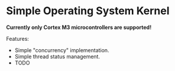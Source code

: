 # Simple Operating System Kernel 

**Currently only Cortex M3 microcontrollers are supported!**

Features:
* Simple "concurrency" implementation.
* Simple thread status management.
* TODO
